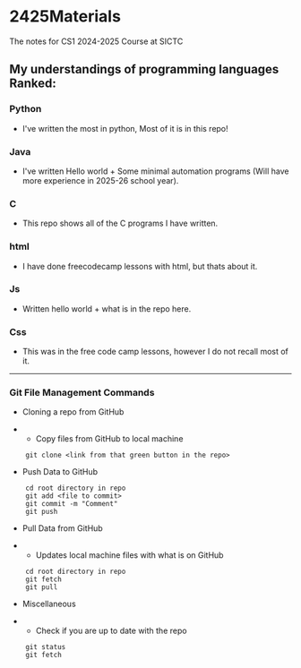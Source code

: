 # 2425Materials
The notes for CS1 2024-2025 Course at SICTC
## My understandings of programming languages Ranked:

### Python
- I've written the most in python, Most of it is in this repo!
 
### Java
- I've written Hello world + Some minimal automation programs (Will have more experience in 2025-26 school year).

### C
- This repo shows all of the C programs I have written.

### html
- I have done freecodecamp lessons with html, but thats about it.

### Js
- Written hello world + what is in the repo here.

### Css
- This was in the free code camp lessons, however I do not recall most of it.

---
### Git File Management Commands

- Cloning a repo from GitHub

- - Copy files from GitHub to local machine

```
    git clone <link from that green button in the repo>
```

- Push Data to GitHub

```
    cd root directory in repo
    git add <file to commit>
    git commit -m "Comment"
    git push 
```

- Pull Data from GitHub

- - Updates local machine files with what is on GitHub

```
    cd root directory in repo
    git fetch
    git pull
```

- Miscellaneous 

- - Check if you are up to date with the repo
```
    git status
    git fetch
```

